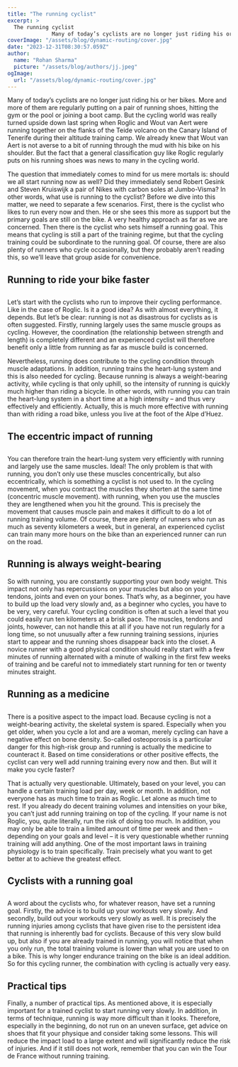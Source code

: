 ```yaml
---
title: "The running cyclist"
excerpt: >
  The running cyclist
              Many of today’s cyclists are no longer just riding his or her bikes. More and more of them are regularly putting on a pair of running shoes, hitting the gym…
coverImage: "/assets/blog/dynamic-routing/cover.jpg"
date: "2023-12-31T08:30:57.059Z"
author:
  name: "Rohan Sharma"
  picture: "/assets/blog/authors/jj.jpeg"
ogImage:
  url: "/assets/blog/dynamic-routing/cover.jpg"
---
```


Many of today’s cyclists are no longer just riding his or her bikes. More and more of them are regularly putting on a pair of running shoes, hitting the gym or the pool or joining a boot camp. But the cycling world was really turned upside down last spring when Roglic and Wout van Aert were running together on the flanks of the Teide volcano on the Canary Island of Tenerife during their altitude training camp. We already knew that Wout van Aert is not averse to a bit of running through the mud with his bike on his shoulder. But the fact that a general classification guy like Roglic regularly puts on his running shoes was news to many in the cycling world.


The question that immediately comes to mind for us mere mortals is: should we all start running now as well? Did they immediately send Robert Gesink and Steven Kruiswijk a pair of Nikes with carbon soles at Jumbo-Visma? In other words, what use is running to the cyclist? Before we dive into this matter, we need to separate a few scenarios. First, there is the cyclist who likes to run every now and then. He or she sees this more as support but the primary goals are still on the bike. A very healthy approach as far as we are concerned. Then there is the cyclist who sets himself a running goal. This means that cycling is still a part of the training regime, but that the cycling training could be subordinate to the running goal. Of course, there are also plenty of runners who cycle occasionally, but they probably aren’t reading this, so we’ll leave that group aside for convenience.


## Running to ride your bike faster

## 

Let’s start with the cyclists who run to improve their cycling performance. Like in the case of Roglic. Is it a good idea? As with almost everything, it depends. But let’s be clear: running is not as disastrous for cyclists as is often suggested. Firstly, running largely uses the same muscle groups as cycling. However, the coordination (the relationship between strength and length) is completely different and an experienced cyclist will therefore benefit only a little from running as far as muscle build is concerned.


Nevertheless, running does contribute to the cycling condition through muscle adaptations. In addition, running trains the heart-lung system and this is also needed for cycling. Because running is always a weight-bearing activity, while cycling is that only uphill, so the intensity of running is quickly much higher than riding a bicycle. In other words, with running you can train the heart-lung system in a short time at a high intensity – and thus very effectively and efficiently. Actually, this is much more effective with running than with riding a road bike, unless you live at the foot of the Alpe d’Huez.


## 

## 

## The eccentric impact of running

## 

You can therefore train the heart-lung system very efficiently with running and largely use the same muscles. Ideal! The only problem is that with running, you don’t only use these muscles concentrically, but also eccentrically, which is something a cyclist is not used to. In the cycling movement, when you contract the muscles they shorten at the same time (concentric muscle movement). with running, when you use the muscles they are lengthened when you hit the ground. This is precisely the movement that causes muscle pain and makes it difficult to do a lot of running training volume. Of course, there are plenty of runners who run as much as seventy kilometers a week, but in general, an experienced cyclist can train many more hours on the bike than an experienced runner can run on the road.


## 

## 

## Running is always weight-bearing

So with running, you are constantly supporting your own body weight. This impact not only has repercussions on your muscles but also on your tendons, joints and even on your bones. That’s why, as a beginner, you have to build up the load very slowly and, as a beginner who cycles, you have to be very, very careful. Your cycling condition is often at such a level that you could easily run ten kilometers at a brisk pace. The muscles, tendons and joints, however, can not handle this at all if you have not run regularly for a long time, so not unusually after a few running training sessions, injuries start to appear and the running shoes disappear back into the closet. A novice runner with a good physical condition should really start with a few minutes of running alternated with a minute of walking in the first few weeks of training and be careful not to immediately start running for ten or twenty minutes straight.


## Running as a medicine

## 

## 

There is a positive aspect to the impact load. Because cycling is not a weight-bearing activity, the skeletal system is spared. Especially when you get older, when you cycle a lot and are a woman, merely cycling can have a negative effect on bone density. So-called osteoporosis is a particular danger for this high-risk group and running is actually the medicine to counteract it. Based on time considerations or other positive effects, the cyclist can very well add running training every now and then. But will it make you cycle faster?


That is actually very questionable. Ultimately, based on your level, you can handle a certain training load per day, week or month. In addition, not everyone has as much time to train as Roglic. Let alone as much time to rest. If you already do decent training volumes and intensities on your bike, you can’t just add running training on top of the cycling. If your name is not Roglic, you, quite literally, run the risk of doing too much. In addition, you may only be able to train a limited amount of time per week and then – depending on your goals and level – it is very questionable whether running training will add anything. One of the most important laws in training physiology is to train specifically. Train precisely what you want to get better at to achieve the greatest effect.


## 

## Cyclists with a running goal

## 

## 

A word about the cyclists who, for whatever reason, have set a running goal. Firstly, the advice is to build up your workouts very slowly. And secondly, build out your workouts very slowly as well. It is precisely the running injuries among cyclists that have given rise to the persistent idea that running is inherently bad for cyclists. Because of this very slow build up, but also if you are already trained in running, you will notice that when you only run, the total training volume is lower than what you are used to on a bike. This is why longer endurance training on the bike is an ideal addition. So for this cycling runner, the combination with cycling is actually very easy.


## Practical tips

Finally, a number of practical tips. As mentioned above, it is especially important for a trained cyclist to start running very slowly. In addition, in terms of technique, running is way more difficult than it looks. Therefore, especially in the beginning, do not run on an uneven surface, get advice on shoes that fit your physique and consider taking some lessons. This will reduce the impact load to a large extent and will significantly reduce the risk of injuries. And if it still does not work, remember that you can win the Tour de France without running training.

